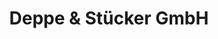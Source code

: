 ---
title: "Deppe & Stücker GmbH"
url: /bad-lauterberg-im-harz/deppe-und-stuecker-gmbh/
shop: Platzpflege
---